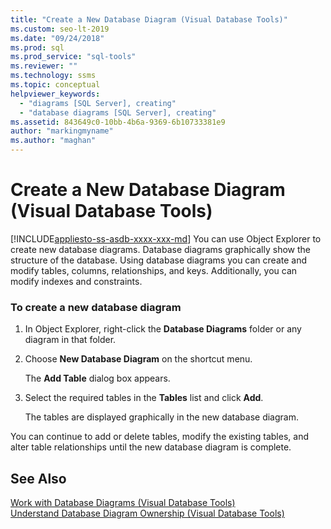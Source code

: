 ```yaml
---
title: "Create a New Database Diagram (Visual Database Tools)"
ms.custom: seo-lt-2019
ms.date: "09/24/2018"
ms.prod: sql
ms.prod_service: "sql-tools"
ms.reviewer: ""
ms.technology: ssms
ms.topic: conceptual
helpviewer_keywords: 
  - "diagrams [SQL Server], creating"
  - "database diagrams [SQL Server], creating"
ms.assetid: 843649c0-10bb-4b6a-9369-6b10733381e9
author: "markingmyname"
ms.author: "maghan"
---
```

# Create a New Database Diagram (Visual Database Tools)
[!INCLUDE[appliesto-ss-asdb-xxxx-xxx-md](../../includes/appliesto-ss-asdb-xxxx-xxx-md.md)]
You can use Object Explorer to create new database diagrams. Database diagrams graphically show the structure of the database. Using database diagrams you can create and modify tables, columns, relationships, and keys. Additionally, you can modify indexes and constraints.  
  
### To create a new database diagram  
  
1.  In Object Explorer, right-click the **Database Diagrams** folder or any diagram in that folder.  
  
2.  Choose **New Database Diagram** on the shortcut menu.  
  
    The **Add Table** dialog box appears.  
  
3.  Select the required tables in the **Tables** list and click **Add**.  
  
    The tables are displayed graphically in the new database diagram.  
  
You can continue to add or delete tables, modify the existing tables, and alter table relationships until the new database diagram is complete.  
  
## See Also  
[Work with Database Diagrams &#40;Visual Database Tools&#41;](../../ssms/visual-db-tools/work-with-database-diagrams-visual-database-tools.md)  
[Understand Database Diagram Ownership &#40;Visual Database Tools&#41;](../../ssms/visual-db-tools/understand-database-diagram-ownership-visual-database-tools.md)

